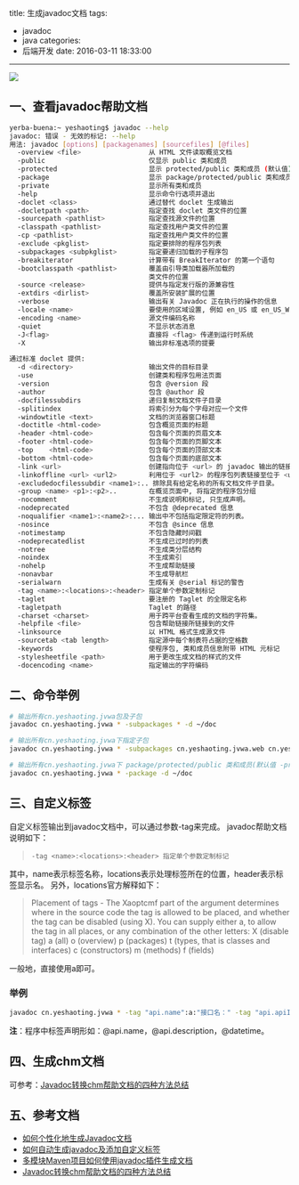 title: 生成javadoc文档
tags:
  - javadoc
  - java
categories:
  - 后端开发
date: 2016-03-11 18:33:00
---

<img src="/asserts/images/java.png" class="img-logo img-center" />


## 一、查看javadoc帮助文档

``` bash
yerba-buena:~ yeshaoting$ javadoc --help
javadoc: 错误 - 无效的标记: --help
用法: javadoc [options] [packagenames] [sourcefiles] [@files]
  -overview <file>                 从 HTML 文件读取概览文档
  -public                          仅显示 public 类和成员
  -protected                       显示 protected/public 类和成员 (默认值)
  -package                         显示 package/protected/public 类和成员
  -private                         显示所有类和成员
  -help                            显示命令行选项并退出
  -doclet <class>                  通过替代 doclet 生成输出
  -docletpath <path>               指定查找 doclet 类文件的位置
  -sourcepath <pathlist>           指定查找源文件的位置
  -classpath <pathlist>            指定查找用户类文件的位置
  -cp <pathlist>                   指定查找用户类文件的位置
  -exclude <pkglist>               指定要排除的程序包列表
  -subpackages <subpkglist>        指定要递归加载的子程序包
  -breakiterator                   计算带有 BreakIterator 的第一个语句
  -bootclasspath <pathlist>        覆盖由引导类加载器所加载的
                                   类文件的位置
  -source <release>                提供与指定发行版的源兼容性
  -extdirs <dirlist>               覆盖所安装扩展的位置
  -verbose                         输出有关 Javadoc 正在执行的操作的信息
  -locale <name>                   要使用的区域设置, 例如 en_US 或 en_US_WIN
  -encoding <name>                 源文件编码名称
  -quiet                           不显示状态消息
  -J<flag>                         直接将 <flag> 传递到运行时系统
  -X                               输出非标准选项的提要

通过标准 doclet 提供:
  -d <directory>                   输出文件的目标目录
  -use                             创建类和程序包用法页面
  -version                         包含 @version 段
  -author                          包含 @author 段
  -docfilessubdirs                 递归复制文档文件子目录
  -splitindex                      将索引分为每个字母对应一个文件
  -windowtitle <text>              文档的浏览器窗口标题
  -doctitle <html-code>            包含概览页面的标题
  -header <html-code>              包含每个页面的页眉文本
  -footer <html-code>              包含每个页面的页脚文本
  -top    <html-code>              包含每个页面的顶部文本
  -bottom <html-code>              包含每个页面的底部文本
  -link <url>                      创建指向位于 <url> 的 javadoc 输出的链接
  -linkoffline <url> <url2>        利用位于 <url2> 的程序包列表链接至位于 <url> 的文档
  -excludedocfilessubdir <name1>:.. 排除具有给定名称的所有文档文件子目录。
  -group <name> <p1>:<p2>..        在概览页面中, 将指定的程序包分组
  -nocomment                       不生成说明和标记, 只生成声明。
  -nodeprecated                    不包含 @deprecated 信息
  -noqualifier <name1>:<name2>:... 输出中不包括指定限定符的列表。
  -nosince                         不包含 @since 信息
  -notimestamp                     不包含隐藏时间戳
  -nodeprecatedlist                不生成已过时的列表
  -notree                          不生成类分层结构
  -noindex                         不生成索引
  -nohelp                          不生成帮助链接
  -nonavbar                        不生成导航栏
  -serialwarn                      生成有关 @serial 标记的警告
  -tag <name>:<locations>:<header> 指定单个参数定制标记
  -taglet                          要注册的 Taglet 的全限定名称
  -tagletpath                      Taglet 的路径
  -charset <charset>               用于跨平台查看生成的文档的字符集。
  -helpfile <file>                 包含帮助链接所链接到的文件
  -linksource                      以 HTML 格式生成源文件
  -sourcetab <tab length>          指定源中每个制表符占据的空格数
  -keywords                        使程序包, 类和成员信息附带 HTML 元标记
  -stylesheetfile <path>           用于更改生成文档的样式的文件
  -docencoding <name>              指定输出的字符编码
```

<!-- more -->

## 二、命令举例

``` bash
# 输出所有cn.yeshaoting.jvwa包及子包
javadoc cn.yeshaoting.jvwa * -subpackages * -d ~/doc

# 输出所有cn.yeshaoting.jvwa下指定子包
javadoc cn.yeshaoting.jvwa * -subpackages cn.yeshaoting.jvwa.web cn.yeshaoting.jvwa.util -d ~/doc

# 输出所有cn.yeshaoting.jvwa下 package/protected/public 类和成员(默认值 -protected：只显示 protected/public 类和成员)
javadoc cn.yeshaoting.jvwa * -package -d ~/doc
```


## 三、自定义标签
自定义标签输出到javadoc文档中，可以通过参数-tag来完成。
javadoc帮助文档说明如下：
> `-tag <name>:<locations>:<header> 指定单个参数定制标记`

其中，name表示标签名称，locations表示处理标签所在的位置，header表示标签显示名。
另外，locations官方解释如下：
> Placement of tags - The Xaoptcmf part of the argument determines where in the source code the tag is allowed to be placed, and whether the tag can be disabled (using X). You can supply either a, to allow the tag in all places, or any combination of the other letters:
X (disable tag)
a (all)
o (overview)
p (packages)
t (types, that is classes and interfaces)
c (constructors)
m (methods)
f (fields)

一般地，直接使用a即可。


### 举例
``` bash
javadoc cn.yeshaoting.jvwa * -tag "api.name":a:"接口名：" -tag "api.apiId":a:"api id：" -tag "api.description":a:"接口描述：" -tag "api.category":a:"所属应用：" -tag "api.param":a:"参数：" -tag "api.result":a"返回结果：" -tag "api.requestExample":a:"请求实例：" -tag "api.responseExample":a:"响应实例：" -tag "api.errorExample":a:"错误实例：" -d ~/doc
```
**注**：程序中标签声明形如：@api.name，@api.description，@datetime。


## 四、生成chm文档
可参考：[Javadoc转换chm帮助文档的四种方法总结](http://www.blogjava.net/lishunli/archive/2010/01/07/308618.html#_Toc250550551)


## 五、参考文档
- [如何个性化地生成Javadoc文档](http://www.blogjava.net/lishunli/archive/2010/01/12/309218.html)
- [如何自动生成javadoc及添加自定义标签 ](http://blog.sina.com.cn/s/blog_6e371452010177dj.html)
- [多模块Maven项目如何使用javadoc插件生成文档](http://blog.csdn.net/jianxin1009/article/details/35269501)
- [Javadoc转换chm帮助文档的四种方法总结](http://www.blogjava.net/lishunli/archive/2010/01/07/308618.html#_Toc250550551)
